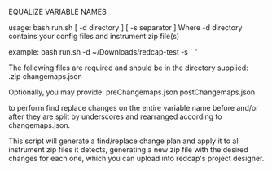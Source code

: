 EQUALIZE VARIABLE NAMES

usage: bash run.sh [ -d directory ] [ -s separator ]
Where -d directory contains your config files and instrument zip file(s)

example: bash run.sh -d ~/Downloads/redcap-test -s '_'

The following files are required and should be in the directory supplied: \
<Instrument downloaded from redcap>.zip 
changemaps.json 

Optionally, you may provide:
preChangemaps.json 
postChangemaps.json

to perform find replace changes on the entire variable name before and/or after they are split by underscores and rearranged according to changemaps.json. 

This script will generate a find/replace change plan and apply it to all instrument zip files it detects, generating a new zip file with the desired changes for each one, which you can upload into redcap's project designer.

